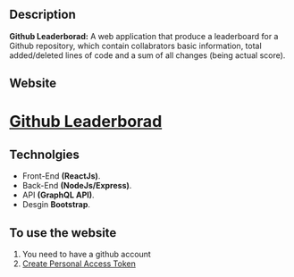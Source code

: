 ## Description
**Github Leaderborad:** A web application that produce a leaderboard for a Github repository, which contain collabrators basic information, total added/deleted
lines of code and a sum of all changes (being actual score).

## Website
# [Github Leaderborad](https://github-learderboard.herokuapp.com/)

## Technolgies
 - Front-End **(ReactJs)**.
 - Back-End **(NodeJs/Express)**.
 - API **(GraphQL API)**.
 - Desgin **Bootstrap**.
   

## To use the website
1. You need to have a github account
2. [Create Personal Access Token](https://docs.github.com/en/github/authenticating-to-github/creating-a-personal-access-token)
